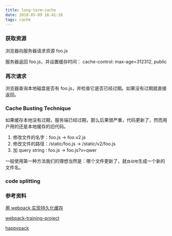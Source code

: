 ```yaml
---
title: long-term-cache
date: 2018-05-09 16:41:16
tags: cache
---
```


### 获取资源

浏览器向服务器请求资源 foo.js

服务器返回 foo.js，并设置缓存时间： cache-control: max-age=312312, public

### 再次请求

浏览器查询本地磁盘是否有 foo.js，并检查它是否已经过期。如果没有过期就直接返回。

### Cache Busting Technique

如果缓存本地没有过期，服务端已经过期，那么后果很严重，代码更新了，然而用户用的还是本地缓存的旧代码。

1.  修改文件的名字：foo.js -> foo.v2.js
2.  修改文件的路径：/static/foo.js -> /static/v2/foo.js
3.  加 query string : foo.js -> foo.js?v=qwer

一般使用第一种方法我们的理想当然是：哪个文件更新了，就`自动地`生成一个新的文件名。

### code splitting

### 参考资料

[用 webpack 实现持久化缓存](https://sebastianblade.com/using-webpack-to-achieve-long-term-cache/)

[webpack-training-project](https://github.com/GoogleChromeLabs/webpack-training-project)

[happypack](http://taobaofed.org/blog/2016/12/08/happypack-source-code-analysis/)

